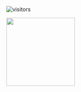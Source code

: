 ![visitors](https://visitor-badge.glitch.me/badge?page_id=${your.username}.${your.repo.id})


<img height="180em" src="https://github-readme-stats.vercel.app/api?username=freakypandit&show_icons=true&hide_border=true&&count_private=true&include_all_commits=true" />
